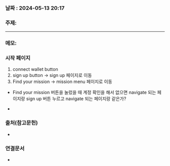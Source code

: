 
### 날짜 : 2024-05-13 20:17

### 주제: 

---
### 메모: 
### 시작 페이지
1. connect wallet button 
2. sign up button $\rightarrow$ sign up 페이지로 이동
3. Find your mission $\rightarrow$ mission menu 페이지로 이동

- Find your mission 버튼을 눌렀을 때 계정 확인을 해서 없으면 navigate 되는 페이지랑 sign up 버튼 누르고 navigate 되는 페이지랑 같은가?

- 
### 출처(참고문헌)
-

### 연결문서
-